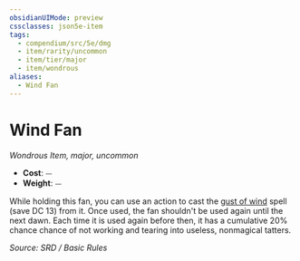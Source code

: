 ```yaml
---
obsidianUIMode: preview
cssclasses: json5e-item
tags:
  - compendium/src/5e/dmg
  - item/rarity/uncommon
  - item/tier/major
  - item/wondrous
aliases:
  - Wind Fan
---
```

# Wind Fan
*Wondrous Item, major, uncommon*  

- **Cost**: ⏤
- **Weight**: ⏤

While holding this fan, you can use an action to cast the [gust of wind](compendium/spells/gust-of-wind.md) spell (save DC 13) from it. Once used, the fan shouldn't be used again until the next dawn. Each time it is used again before then, it has a cumulative 20% chance chance of not working and tearing into useless, nonmagical tatters.

*Source: SRD / Basic Rules*